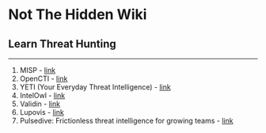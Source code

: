 # Not The Hidden Wiki

## Learn Threat Hunting
-----

1. MISP - [link](https://www.misp-project.org/)
2. OpenCTI - [link](https://github.com/OpenCTI-Platform/opencti)
3. YETI (Your Everyday Threat Intelligence) - [link](https://github.com/yeti-platform/yeti)
4. IntelOwl - [link](https://intelowlproject.github.io/)
5. Validin - [link](https://www.validin.com/)
6. Lupovis - [link](https://prowl.lupovis.io/)
7. Pulsedive: Frictionless threat intelligence for growing teams - [link](https://pulsedive.com/)